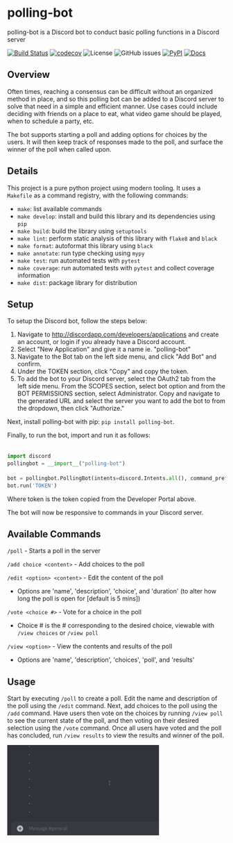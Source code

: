 # polling-bot

polling-bot is a Discord bot to conduct basic polling functions in a Discord server

[![Build Status](https://github.com/grnarayanan/polling-bot/workflows/Build%20Status/badge.svg?branch=main)](https://github.com/grnarayanan/polling-bot/actions?query=workflow%3A%22Build+Status%22)
[![codecov](https://codecov.io/gh/grnarayanan/polling-bot/branch/main/graph/badge.svg)](https://codecov.io/gh/grnarayanan/polling-bot)
![License](https://img.shields.io/github/license/grnarayanan/polling-bot.svg) ![GitHub issues](https://img.shields.io/github/issues/grnarayanan/polling-bot)
[![PyPI](https://img.shields.io/pypi/v/polling-bot)](https://pypi.org/project/polling-bot/)
[![Docs](https://img.shields.io/badge/docs-docs-green)](https://grnarayanan.github.io/polling-bot/)

## Overview

Often times, reaching a consensus can be difficult without an organized method in place, and so this polling bot can be added to a Discord
server to solve that need in a simple and efficient manner. Use cases could include deciding with friends on a place to eat, what video game 
should be played, when to schedule a party, etc. 

The bot supports starting a poll and adding options for choices by the users. It will then keep track of responses made to the poll, and surface the winner of the poll when called upon. 

## Details

This project is a pure python project using modern tooling. It uses a `Makefile` as a command registry, with the following commands:
- `make`: list available commands
- `make develop`: install and build this library and its dependencies using `pip`
- `make build`: build the library using `setuptools`
- `make lint`: perform static analysis of this library with `flake8` and `black`
- `make format`: autoformat this library using `black`
- `make annotate`: run type checking using `mypy`
- `make test`: run automated tests with `pytest`
- `make coverage`: run automated tests with `pytest` and collect coverage information
- `make dist`: package library for distribution

## Setup

To setup the Discord bot, follow the steps below:
1. Navigate to http://discordapp.com/developers/applications and create an account, or login if you already have a Discord account. 
2. Select "New Application" and give it a name ie. "polling-bot"
3. Navigate to the Bot tab on the left side menu, and click "Add Bot" and confirm. 
4. Under the TOKEN section, click "Copy" and copy the token.
5. To add the bot to your Discord server, select the OAuth2 tab from the left side menu. From the SCOPES section, select bot option and from the BOT PERMISSIONS section, select Administrator. Copy and navigate to the generated URL and select the server you want to add the bot to from the dropdown, then click "Authorize."

Next, install polling-bot with pip: `pip install polling-bot`.

Finally, to run the bot, import and run it as follows:

```python

import discord
pollingbot = __import__("polling-bot")
   
bot = pollingbot.PollingBot(intents=discord.Intents.all(), command_prefix="/")
bot.run('TOKEN')
```

Where token is the token copied from the Developer Portal above.

The bot will now be responsive to commands in your Discord server. 

## Available Commands

`/poll` - Starts a poll in the server

`/add choice <content>` - Add choices to the poll

`/edit <option> <content>` - Edit the content of the poll

- Options are 'name', 'description', 'choice', and 'duration' (to alter how long the poll is open for [default is 5 mins])

`/vote <choice #>` - Vote for a choice in the poll

- Choice # is the # corresponding to the desired choice, viewable with `/view choices` or `/view poll`

`/view <option>` - View the contents and results of the poll

- Options are 'name', 'description', 'choices', 'poll', and 'results'

## Usage

Start by executing `/poll` to create a poll. Edit the name and description of the poll using the `/edit` command. Next, add choices to the poll using the `/add` command. Have users then vote on the choices by running `/view poll` to see the current state of the poll, and then voting on their desired selection using the `/vote` command. Once all users have voted and the poll has concluded, run `/view results` to view the results and winner of the poll.

<img src="https://github.com/grnarayanan/polling-bot/blob/main/docs/source/demos/short-version.gif" width="350" title="Quick demo using polling-bot in a Discord server" alt="Quick demo using polling-bot in a Discord server">
